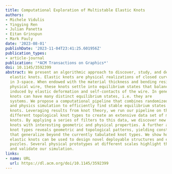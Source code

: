 ```yaml
---
title: Computational Exploration of Multistable Elastic Knots
authors:
- Michele Vidulis
- Yingying Ren
- Julian Panetta
- Eitan Grinspun
- Mark Pauly
date: '2023-08-01'
publishDate: '2023-11-04T23:41:25.601956Z'
publication_types:
- article-journal
publication: '*ACM Transactions on Graphics*'
doi: 10.1145/3592399
abstract: We present an algorithmic approach to discover, study, and design multistable
  elastic knots. Elastic knots are physical realizations of closed curves embedded
  in 3-space. When endowed with the material thickness and bending resistance of a
  physical wire, these knots settle into equilibrium states that balance the forces
  induced by elastic deformation and self-contacts of the wire. In general, elastic
  knots can have many distinct equilibrium states, i.e. they are               multistable               mechanical
  systems. We propose a computational pipeline that combines randomized spatial sampling
  and physics simulation to efficiently find stable equilibrium states of elastic
  knots. Leveraging results from knot theory, we run our pipeline on thousands of
  different topological knot types to create an extensive data set of multistable
  knots. By applying a series of filters to this data, we discover new transformable
  knots with interesting geometric and physical properties. A further analysis across
  knot types reveals geometric and topological patterns, yielding constructive principles
  that generalize beyond the currently tabulated knot types. We show how multistable
  elastic knots can be used to design novel deployable structures and engaging recreational
  puzzles. Several physical prototypes at different scales highlight these applications
  and validate our simulation.
links:
- name: URL
  url: https://dl.acm.org/doi/10.1145/3592399
---
```

